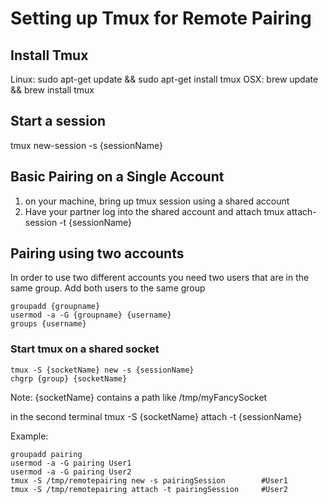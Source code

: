 # Setting up Tmux for Remote Pairing

## Install Tmux
Linux: sudo apt-get update && sudo apt-get install tmux
OSX: brew update && brew install tmux

## Start a session
tmux new-session -s {sessionName}

## Basic Pairing on a Single Account
1. on your machine, bring up tmux session using a shared account
2. Have your partner log into the shared account and attach
	tmux attach-session -t {sessionName}


## Pairing using two accounts
In order to use two different accounts you need two users that are in the same group. Add both users to the same group

```
groupadd {groupname}
usermod -a -G {groupname} {username}
groups {username}
```

### Start tmux on a shared socket

```
tmux -S {socketName} new -s {sessionName}
chgrp {group} {socketName}
```

Note: {socketName} contains a path like /tmp/myFancySocket

in the second terminal
tmux -S {socketName} attach -t {sessionName}

Example:

```
groupadd pairing
usermod -a -G pairing User1
usermod -a -G pairing User2
tmux -S /tmp/remotepairing new -s pairingSession 		#User1
tmux -S /tmp/remotepairing attach -t pairingSession 	#User2
```